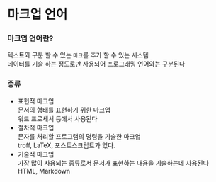 # 마크업 언어

### 마크업 언어란?
텍스트와 구분 할 수 있는 `마크`를 추가 할 수 있는 시스템  
데이터를 기술 하는 정도로만 사용되어 프로그래밍 언어와는 구분된다  

### 종류
- 표현적 마크업  
문서의 형태를 표현하기 위한 마크업  
워드 프로세서 등에서 사용된다  
- 절차적 마크업  
문자를 처리할 프로그램의 명령을 기술한 마크업  
troff, LaTeX, 포스트스크립트가 있다.
- 기술적 마크업  
가장 많이 사용되는 종류로서 문서가 표현하는 내용을 기술하는데 사용된다  
HTML, Markdown  
  
